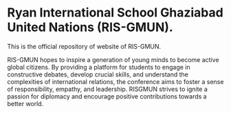<h1>Ryan International School Ghaziabad United Nations (RIS-GMUN).</h1>
<p>This is the official repository of website of RIS-GMUN.</p>
<p>RIS-GMUN hopes to inspire a generation of young minds to become active global citizens. By providing a platform for students to engage in constructive debates, develop crucial skills, and understand the complexities of international relations, the conference aims to foster a sense of responsibility, empathy, and leadership. RISGMUN strives to ignite a passion for diplomacy and encourage positive contributions towards a better world.</p>